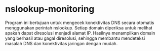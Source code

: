 # nslookup-monitoring
Program ini bertujuan untuk mengecek konektivitas DNS secara otomatis menggunakan perintah nslookup. Setiap domain diperiksa untuk melihat apakah dapat diresolusi menjadi alamat IP. Hasilnya menampilkan domain yang berhasil atau gagal diresolusi, sehingga membantu mendeteksi masalah DNS dan konektivitas jaringan dengan mudah.
